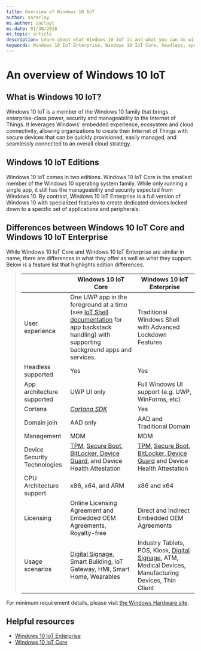 ```yaml
---
title: Overview of Windows 10 IoT 
author: saraclay
ms.author: saclayt
ms.date: 01/30/2018
ms.topic: article
description: Learn about what Windows 10 IoT is and what you can do with it.
keywords: Windows 10 IoT Enterprise, Windows 10 IoT Core, headless, speech, features, binary edition, editions 
---
```


# An overview of Windows 10 IoT 

## What is Windows 10 IoT?
Windows 10 IoT is a member of the Windows 10 family that brings enterprise-class power, security and manageability to the Internet of Things.  It leverages Windows' embedded experience, ecosystem and cloud connectivity, allowing organizations to create their Internet of Things with secure devices that can be quickly provisioned, easily managed, and seamlessly connected to an overall cloud strategy.  

## Windows 10 IoT Editions
Windows 10 IoT comes in two editions.  Windows 10 IoT Core is the smallest member of the Windows 10 operating system family.  While only running a single app, it still has the manageability and security expected from Windows 10.  By contrast, Windows 10 IoT Enterprise is a full version of Windows 10 with specialized features to create dedicated devices locked down to a specific set of applications and peripherals. 

## Differences between Windows 10 IoT Core and Windows 10 IoT Enterprise

While Windows 10 IoT Core and Windows 10 IoT Enterprise are similar in name, there are differences in what they offer as well as what they support. Below is a feature list that highlights edition differences.

> |             | Windows 10 IoT Core  |  Windows 10 IoT Enterprise  |
> |-------------|----------|---------|
> | User experience | One UWP app in the foreground at a time (see [IoT Shell documentation](https://docs.microsoft.com/en-us/windows/iot-core/develop-your-app/iotcoreshell) for app backstack handling) with supporting background apps and services. | Traditional Windows Shell with Advanced Lockdown Features |
> | Headless supported | Yes | Yes |
> | App architecture supported | UWP UI only | Full Windows UI support (e.g. UWP, WinForms, etc) |
> | Cortana | [*Cortana SDK*](https://developer.microsoft.com/en-us/cortana/devices) | Yes |
> | Domain join | AAD only | AAD and Traditional Domain |
> | Management | MDM | MDM |
> | Device Security Technologies | [TPM](https://docs.microsoft.com/en-us/windows/iot-core/secure-your-device/tpm), [Secure Boot, BitLocker, Device Guard](https://docs.microsoft.com/en-us/windows/iot-core/secure-your-device/securebootandbitlocker), and Device Health Attestation | [TPM](https://docs.microsoft.com/en-us/windows/iot-core/secure-your-device/tpm), [Secure Boot, BitLocker, Device Guard](https://docs.microsoft.com/en-us/windows/iot-core/secure-your-device/securebootandbitlocker) and Device Health Attestation |
> | CPU Architecture support | x86, x64, and ARM | x86 and x64 |
> | Licensing | Online Licensing Agreement and Embedded OEM Agreements, Royalty-free | Direct and Indirect Embedded OEM Agreements |
> | Usage scenarios | [Digital Signage](https://www.microsoft.com/en-us/windowsforbusiness/digital-signage), Smart Building, IoT Gateway, HMI, Smart Home, Wearables | Industry Tablets, POS, Kiosk, [Digital Signage](https://www.microsoft.com/en-us/windowsforbusiness/digital-signage), ATM, Medical Devices, Manufacturing Devices, Thin Client |

For minimum requirement details, please visit [the Windows Hardware site](https://docs.microsoft.com/en-us/windows-hardware/design/minimum/minimum-hardware-requirements-overview).


## Helpful resources
* [Windows 10 IoT Enterprise](windows-iot-enterprise.md)
* [Windows 10 IoT Core](windows-iot-core.md)
